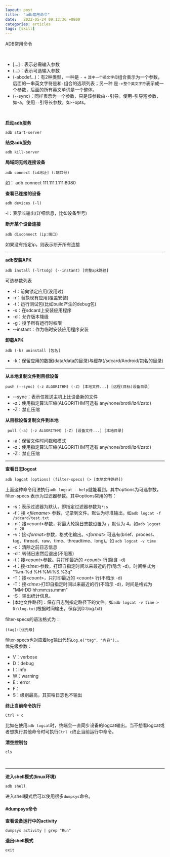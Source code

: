 ```yaml
---
layout: post
title:  "adb常用命令"
date:   2022-05-24 09:13:36 +0800
categories: articles
tags: [skill]
---
```

ADB常用命令


<br>

- [...]：表示必需输入参数
- (...)：表示可选输入参数
- (-abcdef...)：有2种类型，一种是 `-` + `其中一个英文字母`组合表示为一个参数，后面的一串英文字符是和`-`组合的选项列表；另一种
是`-`+`整个英文字符`表示成一个参数，后面的所有英文单词是一个整体。
- (--sync)：同样表示为一个参数，只是该参数由`--`引导。使用`-`引导短参数，如-a，使用`--`引导长参数，如--opts。

<br>

**启动adb服务**
```text
adb start-server
```

**结束adb服务**
```text
adb kill-server
```

**局域网无线连接设备**
```text
adb connect [id地址] (:端口号)
```
如： adb connect 111.111.1.111:8080


**查看已连接的设备**
```text
adb devices (-l)
```
-l：表示长输出(详细信息，比如设备型号)


**断开某个设备连接**
```text
adb disconnect (ip:端口)
```
如果没有指定ip，则表示断开所有连接

---

**adb安装APK**
```text
adb install (-lrtsdg) (--instant) [完整apk路径]
```
可选参数列表
- -l：前向锁定应用(没用过)
- -r：替换现有应用(覆盖安装)
- -t：运行测试包(比如build产生的debug包)
- -s：在sdcard上安装应用程序
- -d：允许版本降级
- -g：授予所有运行时权限
- --instant：作为临时安装应用程序安装


**卸载APK**
```text
adb (-k) uninstall [包名]
```
- -k：保留应用的数据(data/data的目录)与缓存(/sdcard/Android/包名的目录)

---

**从本地复制文件到目标设备**
```text
push (--sync) (-z ALGORITHM) (-Z) [本地文件...] [远程(目标)设备目录]
```
- --sync：表示仅推送主机上比设备新的文件
- -z：使用指定算法压缩(ALGORITHM可选有 any/none/brotli/lz4/zstd)
- -Z：禁止压缩


**从目标设备复制文件到本地**
```text
 pull (-a) (-z ALGORITHM) (-Z) [设备文件...] [本地目录]
```
- -a：保留文件时间戳和模式
- -z：使用指定算法压缩(ALGORITHM可选有 any/none/brotli/lz4/zstd)
- -Z：禁止压缩

---

**查看日志logcat**
```text
adb logcat (options) (filter-specs) (> [本地文件路径])
```
上面这种命令用法执行`adb logcat --help`就能看到。其中options为可选参数，filter-specs 表示为过滤器参数。其中options常用的有：

* -s：表示过滤器为默认，即指定过滤器参数为`*:s`
* -f：接 <_filename_> 参数，记录到文件。默认为标准输出。如`adb logcat -f /sdcard/test.txt`
* -n：接<_count_>参数，将最大轮换日志数设置为 <count>，默认为 4。如`adb logcat -n 20`
* -v：接<_format_>参数，格式化输出。<_format_> 可选有(brief、process、tag、thread、raw、time、threadtime、long)。如 `adb logcat -v time`
* -c：清除之前日志信息
* -d：转储日志然后退出(不阻塞)
* -t：接<_count_>参数。只打印最近的 <_count_> 行(隐含 -d)
* -t：接<_time_>参数，打印自指定时间以来最近的行(隐含 -d)。时间格式为 "%m-%d %H:%M:%S.%3q"
* -T：接<_count_>，只打印最近的 <_count_> 行(不暗示 -d)
* -T：接<_time_>打印自指定时间以来最近的行(不暗示 -d)，时间是格式为 "MM-DD hh:mm:ss.mmm"
* -S：输出统计信息。
* [本地文件路径]：保存日志到指定路径下的文件。如`adb logcat -v time > D:\log.txt`(根据时间输出，保存到D:\log.txt)

filter-specs的语法格式为：
```text
(tag):[优先级]
```
filter-specs也对应着log输出代码`Log.e("tag", "内容");`。  
优先级参数：

- V：verbose
- D：debug
- I：info
- W：warning
- E：error
- F：
- S：级别最高，其实啥日志也不输出


**终止当前命令执行**
```text
Ctrl + c
```
比如在使用`adb logcat`时，终端会一直同步设备的logcat输出。当不想看logcat或者想执行其他命令时可执行`Ctrl c`终止当前运行中命令。

**清空控制台**
```text
cls
```
<br>

---

**进入shell模式(linux环境)**
```text
adb shell
```
进入shell模式后可以使用很多`dumpsys`命令。


#### #dumpsys命令

**查看设备运行中的activity**
```text
dumpsys activity | grep "Run"
```

**退出shell模式**
```text
exit
```